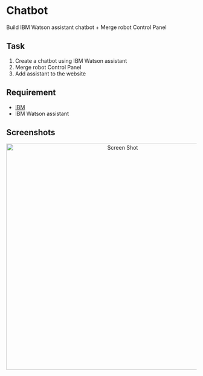 # Chatbot
Build IBM Watson assistant chatbot + Merge robot Control Panel

## Task
1. Create a chatbot using IBM Watson assistant
2. Merge robot Control Panel
3. Add assistant to the website 

## Requirement

* [IBM](https://www.ibm.com/us-en/)
* IBM Watson assistant
 
## Screenshots

<p align="center">
<img width="600" alt="Screen Shot" src="https://user-images.githubusercontent.com/27751735/127786821-64b7a08f-8e2f-48d3-8acd-d4f259710235.png">
</p>
